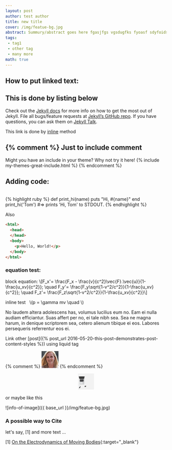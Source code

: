 ```yaml
---
layout: post
author: test author
title: new title
cover: /img/featue-bg.jpg
abstract: Summury/abstract goes here fgasjfgs vgsdugfks fyoasf sdyfoidsy fyoaiyfoayf oafad faiyfliaufo ayfoayfoiayf afadyfadifyoay ffoayfoadfyoia foayfoia foayf oa yf oafy aofy oayf oafyoayf afy aify aiofyoiafy afafyayf aflayfiayfl afoa yfoaify aoyfoyia foay foayf oafy aoify aofy aoffy aoif aof afo
tags:
 - tag1
 - other tag
 - many more
math: true
---
```


## How to put linked text:

## This is done by listing below

Check out the [Jekyll docs][jekyll-docs] for more info on how to get the most out of Jekyll. File all bugs/feature requests at [Jekyll’s GitHub repo][jekyll-gh]. If you have questions, you can ask them on [Jekyll Talk][jekyll-talk].

This link is done by [inline](https://www.google.com) method

{% comment %}
Just to include comment
---
Might you have an include in your theme? Why not try it here!
{% include my-themes-great-include.html %}
{% endcomment %}

## Adding code:
<br>
{% highlight ruby %}
def print_hi(name)
  puts "Hi, #{name}"
end
print_hi('Tom')
#=> prints 'Hi, Tom' to STDOUT.
{% endhighlight %}


Also 


```html
<html>
  <head>
  </head>
  <body>
    <p>Hello, World!</p>
  </body>
</html>
```


### equation test:


block equation: \\[F_x'= \frac{F_x - \frac{v}{c^2}\vec{F}.\vec{u}}{1-\frac{u_xv}{c^2}}; \quad F_y'= \frac{F_y\sqrt{1-v^2/c^2}}{1-\frac{u_xv}{c^2}}; \quad F_z'= \frac{F_z\sqrt{1-v^2/c^2}}{1-\frac{u_xv}{c^2}}\\] 

inline test &nbsp; \\(p = \gamma mv \quad  \\) 

No laudem altera adolescens has, volumus lucilius eum no. Eam ei nulla audiam efficiantur. Suas affert per no, ei tale nibh sea. Sea ne magna harum, in denique scriptorem sea, cetero alienum tibique ei eos. Labores persequeris referrentur eos ei.

Link other [post]({% post_url 2016-05-20-this-post-demonstrates-post-content-styles %}) using liquid tag

{% comment %}
![train](/img/item-img1.jpg)
{% endcomment %}

<center>
<img src="/img/featue-bg.jpg" alt="image demo" height="50" width="50" >
</center>

or maybe like this

![info-of-image]({{ base_url }}/img/featue-bg.jpg)

### A possible way to Cite 
let's say, [1]
and more text ...


[1] [On the Electrodynamics of Moving Bodies](https://en.wikisource.org/wiki/Translation:On_the_Electrodynamics_of_Moving_Bodies){:target="_blank"}

[jekyll-docs]: http://jekyllrb.com/docs/home
[jekyll-gh]:   https://github.com/jekyll/jekyll
[jekyll-talk]: https://talk.jekyllrb.com/
